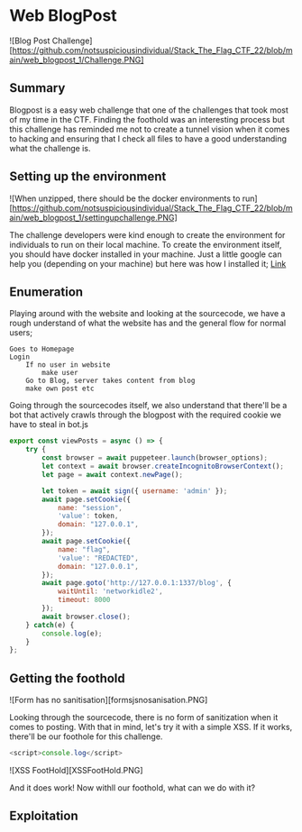 # Web BlogPost

![Blog Post Challenge][https://github.com/notsuspiciousindividual/Stack_The_Flag_CTF_22/blob/main/web_blogpost_1/Challenge.PNG]

## Summary

Blogpost is a easy web challenge that one of the challenges that took most of my time in the CTF. Finding the foothold was an interesting process but this challenge has reminded me not to create a tunnel vision when it comes to hacking and ensuring that I check all files to have a good understanding what the challenge is.

## Setting up the environment

![When unzipped, there should be the docker environments to run][https://github.com/notsuspiciousindividual/Stack_The_Flag_CTF_22/blob/main/web_blogpost_1/settingupchallenge.PNG]

The challenge developers were kind enough to create the environment for individuals to run on their local machine. To create the environment itself, you should have docker installed in your machine. Just a little google can help you (depending on your machine) but here was how I installed it; [Link](https://www.kali.org/docs/containers/installing-docker-on-kali/)

## Enumeration

Playing around with the website and looking at the sourcecode, we have a rough understand of what the website has and the general flow for normal users; 

```
Goes to Homepage
Login
	If no user in website
		make user
	Go to Blog, server takes content from blog
	make own post etc
```

Going through the sourcecodes itself, we also understand that there'll be a bot that actively crawls through the blogpost with the required cookie we have to steal in bot.js

```javascript
export const viewPosts = async () => {
    try {
		const browser = await puppeteer.launch(browser_options);
		let context = await browser.createIncognitoBrowserContext();
		let page = await context.newPage();

		let token = await sign({ username: 'admin' });
		await page.setCookie({
			name: "session",
			'value': token,
			domain: "127.0.0.1",
		});
		await page.setCookie({
			name: "flag",
			'value': "REDACTED",
			domain: "127.0.0.1",
		});
		await page.goto('http://127.0.0.1:1337/blog', {
			waitUntil: 'networkidle2',
			timeout: 8000
		});
		await browser.close();
    } catch(e) {
        console.log(e);
    }
};
````

## Getting the foothold

![Form has no sanitisation][formsjsnosanisation.PNG]


Looking through the sourcecode, there is no form of sanitization when it comes to posting. With that in mind, let's try it with a simple XSS. If it works, there'll be our foothole for this challenge.

```javascript
<script>console.log</script>
```

![XSS FootHold][XSSFootHold.PNG]

And it does work! Now withll our foothold, what can we do with it?


## Exploitation

